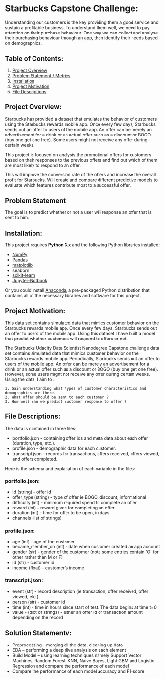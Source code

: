 # Starbucks Capstone Challenge:
Understanding our customers is the key providing them a good service and sustain a profitable business. To understand them well, we need to pay attention on their purchase behaviour. One way we can collect and analyse their purchasing behaviour through an app, then identify their needs based on demographics.

## Table of Contents:
1. [Project Overview](https://github.com/Aditya-Kashyap/starbucks-capstone-challenge#Project-Overview)
2. [Problem Statement / Metrics](https://github.com/Aditya-Kashyap/starbucks-capstone-challenge#Problem-Statement-/-Metrics)
3. [Installation](https://github.com/Aditya-Kashyap/starbucks-capstone-challenge#Installation)
4. [Project Motivation](https://github.com/Aditya-Kashyap/starbucks-capstone-challenge#Project-Motivation)
5. [File Descriptions](https://github.com/Aditya-Kashyap/starbucks-capstone-challenge#File-Descriptions)

## Project Overview:

Starbucks has provided a dataset that emulates the behavior of customers using the Starbucks rewards mobile app. Once every few days, Starbucks sends out an offer to users of the mobile app.  An offer can be merely an advertisement for a drink or an actual offer such as a discount or BOGO (buy one get one free). Some users might not receive any offer during certain weeks.
                
This project is focused on analysis the promotional offers for customers based on their responses to the previous offers and find out which of them are most likely to respond to an offer. 

This will improve the conversion rate of the offers and increase the overall profit for Starbucks. Will create and compare different predictive models to evaluate which features contribute most to a successful offer.
 

## Problem Statement

The goal is to predict whether or not a user will response an offer that is sent to him.  


## Installation:
This project requires **Python 3.x** and the following Python libraries installed:

- [NumPy](http://www.numpy.org/)
- [Pandas](http://pandas.pydata.org)
- [matplotlib](http://matplotlib.org/)
- [seaborn](https://seaborn.pydata.org/installing.html)
- [scikit-learn](http://scikit-learn.org/stable/)
- [Jupyter-Notbook](https://jupyter.org/install.html)

Or you could install [Anaconda](https://www.anaconda.com/products/individual), a pre-packaged Python distribution that contains all 
of the necessary libraries and software for this project.

## Project Motivation:
This data set contains simulated data that mimics customer behavior on the Starbucks rewards mobile app. Once every few days, 
Starbucks sends out an offer to users of the mobile app. Using this dataset I have built a model that predict whether customers will respond to 
offers or not.

The Starbucks Udacity Data Scientist Nanodegree Capstone challenge data set contains simulated data that mimics customer behavior on the Starbucks rewards mobile app. Periodically, Starbucks sends out an offer to users of the mobile app. An offer can be merely an advertisement for a drink or an actual offer such as a discount or BOGO (buy one get one free). However, some users might not receive any offer during certain weeks. Using the data, I aim to :

    1. Gain understanding what types of customer characteristics and demographics are there.
    2. What offer should be sent to each customer ?
    3. How well can we predict customer response to offer ?

## File Descriptions:

The data is contained in three files:
* portfolio.json - containing offer ids and meta data about each offer (duration, type, etc.).
* profile.json - demographic data for each customer.
* transcript.json - records for transactions, offers received, offers viewed, and offers completed.

Here is the schema and explanation of each variable in the files:

### portfolio.json:
* id (string) - offer id
* offer_type (string) - type of offer ie BOGO, discount, informational
* difficulty (int) - minimum required spend to complete an offer
* reward (int) - reward given for completing an offer
* duration (int) - time for offer to be open, in days
* channels (list of strings)

### profile.json:
* age (int) - age of the customer
* became_member_on (int) - date when customer created an app account
* gender (str) - gender of the customer (note some entries contain 'O' for other rather than M or F)
* id (str) - customer id
* income (float) - customer's income

### transcript.json:
* event (str) - record description (ie transaction, offer received, offer viewed, etc.)
* person (str) - customer id
* time (int) - time in hours since start of test. The data begins at time t=0
* value - (dict of strings) - either an offer id or transaction amount depending on the record

## Solution Statementv:

*	Preprocessing—merging all the data, cleaning up data
*	EDA – performing a deep dive analysis on each element
*	Build Model – using learning techniques namely Support Vector Machines, Random Forest, KNN, Naive Bayes, Light GBM and Logistic Regression and compare the performance of each model  
*	Compare the performance of each model accuracy and F1-score
  
